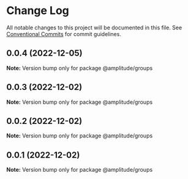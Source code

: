 # Change Log

All notable changes to this project will be documented in this file.
See [Conventional Commits](https://conventionalcommits.org) for commit guidelines.

## 0.0.4 (2022-12-05)

**Note:** Version bump only for package @amplitude/groups





## 0.0.3 (2022-12-02)

**Note:** Version bump only for package @amplitude/groups





## 0.0.2 (2022-12-02)

**Note:** Version bump only for package @amplitude/groups





## 0.0.1 (2022-12-02)

**Note:** Version bump only for package @amplitude/groups
